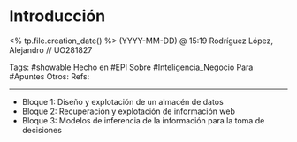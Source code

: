 # Introducción
<% tp.file.creation_date() %> (YYYY-MM-DD) @ 15:19
Rodríguez López, Alejandro // UO281827

Tags:
	#showable
	Hecho en #EPI
	Sobre #Inteligencia_Negocio
	Para #Apuntes
	Otros:
	Refs:
 
<hr>

- Bloque 1: Diseño y explotación de un almacén de datos
- Bloque 2: Recuperación y explotación de información web
- Bloque 3: Modelos de inferencia de la información para la toma de decisiones